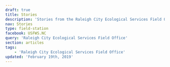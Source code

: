 ```yaml
---
draft: true
title: Stories
description: 'Stories from the Raleigh City Ecological Services Field Office.'
nav: Stories
type: field-station
facebook: USFWS.NC
query: 'Raleigh City Ecological Services Field Office'
section: articles
tags:
    - 'Raleigh City Ecological Services Field Office'
updated: 'February 19th, 2019'
---
```

